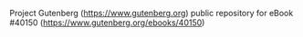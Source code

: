 Project Gutenberg (https://www.gutenberg.org) public repository for eBook #40150 (https://www.gutenberg.org/ebooks/40150)
